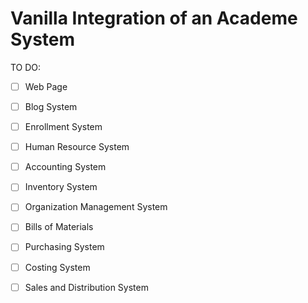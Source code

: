 Vanilla Integration of an Academe System 
========

TO DO:
 - [ ] Web Page
 - [ ] Blog System
 - [ ] Enrollment System
 - [ ] Human Resource System
 - [ ] Accounting System
 - [ ] Inventory System
 - [ ] Organization Management System
 - [ ] Bills of Materials
 - [ ] Purchasing System
 - [ ] Costing System
 - [ ] Sales and Distribution System
 